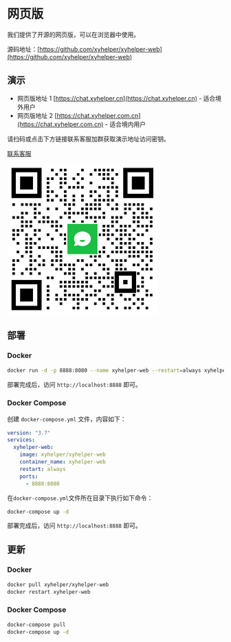 # 网页版

我们提供了开源的网页版，可以在浏览器中使用。

源码地址：[https://github.com/xyhelper/xyhelper-web](https://github.com/xyhelper/xyhelper-web)

## 演示

- 网页版地址 1 [https://chat.xyhelper.cn](https://chat.xyhelper.cn) - 适合境外用户
- 网页版地址 2 [https://chat.xyhelper.com.cn](https://chat.xyhelper.com.cn) - 适合境内用户

请扫码或点击下方链接联系客服加群获取演示地址访问密钥。

[联系客服](https://work.weixin.qq.com/kfid/kfc97c97206f588c396)

![微信](../plus/qrcode.png)

## 部署

### Docker

```bash
docker run -d -p 8888:8080 --name xyhelper-web --restart=always xyhelper/xyhelper-web
```

部署完成后，访问 `http://localhost:8888` 即可。

### Docker Compose

创建 `docker-compose.yml` 文件，内容如下：

```yaml
version: "3.7"
services:
  xyhelper-web:
    image: xyhelper/xyhelper-web
    container_name: xyhelper-web
    restart: always
    ports:
      - 8888:8080
```

在`docker-compose.yml`文件所在目录下执行如下命令：

```bash
docker-compose up -d
```

部署完成后，访问 `http://localhost:8888` 即可。

## 更新

### Docker

```bash
docker pull xyhelper/xyhelper-web
docker restart xyhelper-web
```

### Docker Compose

```bash
docker-compose pull
docker-compose up -d
```
